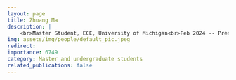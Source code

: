 ```yaml
---
layout: page
title: Zhuang Ma
description: |
    <br>Master Student, ECE, University of Michigan<br>Feb 2024 -- Present
img: assets/img/people/default_pic.jpeg
redirect: 
importance: 6749
category: Master and undergraduate students
related_publications: false
---
```

